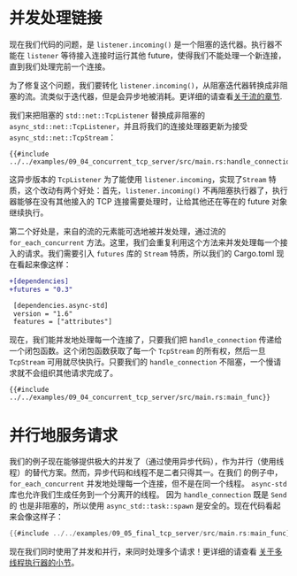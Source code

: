 # 并发处理链接

现在我们代码的问题，是 `listener.incoming()` 是一个阻塞的迭代器。执行器不能在 `listener` 等待接入连接时运行其他 future，使得我们不能处理一个新连接，直到我们处理完前一个连接。

为了修复这个问题，我们要转化 `listener.incoming()`，从阻塞迭代器转换成非阻塞的流。流类似于迭代器，但是会异步地被消耗。更详细的请查看[关于流的章节](../05_streams/01_chapter.md).

我们来把阻塞的 `std::net::TcpListener` 替换成非阻塞的 `async_std::net::TcpListener`，并且将我们的连接处理器更新为接受 `async_std::net::TcpStream`：

```rust,ignore
{{#include ../../examples/09_04_concurrent_tcp_server/src/main.rs:handle_connection}}
```

这异步版本的 `TcpListener` 为了能使用 `listener.incoming`，实现了`Stream` 特质，这个改动有两个好处：首先，`listener.incoming()` 不再阻塞执行器了，执行器能够在没有其他接入的 TCP 连接需要处理时，让给其他还在等在的 future 对象继续执行。

第二个好处是，来自的流的元素能可选地被并发处理，通过流的 `for_each_concurrent` 方法。这里，我们会重复利用这个方法来并发处理每一个接入的请求。我们需要引入 `futures` 库的 `Stream` 特质，所以我们的 Cargo.toml 现在看起来像这样：

```diff
+[dependencies]
+futures = "0.3"

 [dependencies.async-std]
 version = "1.6"
 features = ["attributes"]
```

现在，我们能并发地处理每一个连接了，只要我们把 `handle_connection` 传递给一个闭包函数。这个闭包函数获取了每一个 `TcpStream` 的所有权，然后一旦 `TcpStream` 可用就尽快执行。只要我们的 `handle_connection` 不阻塞，一个慢请求就不会组织其他请求完成了。

```rust,ignore
{{#include ../../examples/09_04_concurrent_tcp_server/src/main.rs:main_func}}
```

# 并行地服务请求

我们的例子现在能够提供极大的并发了（通过使用异步代码），作为并行（使用线程）的替代方案。然而，异步代码和线程不是二者只得其一。在我们 的例子中， `for_each_concurrent` 并发地处理每一个连接，但不是在同一个线程。 `async-std` 库也允许我们生成任务到一个分离开的线程。 因为 `handle_connection` 既是 `Send` 的 也是非阻塞的，所以使用 `async_std::task::spawn` 是安全的。现在代码看起来会像这样子：

```rust
{{#include ../../examples/09_05_final_tcp_server/src/main.rs:main_func}}
```

现在我们同时使用了并发和并行，来同时处理多个请求！更详细的请查看 [关于多线程执行器的小节](../08_ecosystem/00_chapter.md#single-threading-vs-multithreading)。
